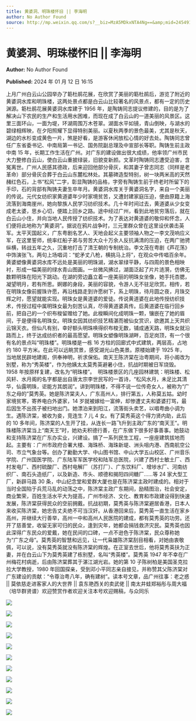 ```yaml
---
title: 黄婆洞、明珠楼怀旧 || 李海明
author: No Author Found
source: http://mp.weixin.qq.com/s?__biz=MzA5MDkxNTA4Ng==&amp;mid=2454914569&amp;idx=1&amp;sn=4953191d89966950a2b2681854debb28&amp;chksm=87a3ce68b0d4477eb87f03e7d8f62ad42b102b604be782224cb32506c2201714cf045c7f2153&poc_token=HJ_Do2ejHyO-wNZGG8Q1S8FdPgy1YBBEob-nUEme
---
```


# 黄婆洞、明珠楼怀旧 || 李海明

**Author:** No Author Found

**Published:** 2024 年 01 月 12 日 16:15

上月广州白云山公园举办了簕杜鹃花展，在欣赏了美丽的簕杜鹃后，游览了附近的黄婆洞水库和明珠楼，这两处景点都是白云山比较著名的风景点，都有一定的历史渊源。簕杜鹃花展黄婆洞水库建于 1956 年，是陶铸同志提议修建的，目的是为了解决山下农民的生产和生活用水困难，而现在成了白云山的一道美丽的风景区。这里三面环山，一面为堤，环湖周围万木苍翠。湖面水平如镜，青山倒映，与湖水的碧绿相辉映，在夕阳照耀下显得特别美丽。以夏秋两季的景色最美，尤其是秋天，湖边的水杉变成黄色一片，煞是好看，是游客休闲放松心情的好去处。陶铸同志曾任广东省委书记、中南局第一书记、国务院副总理及中宣部长等职。陶铸生前主政中南 15 年，长期工作生活在广州。对广东的建设做出很大成绩，他率领广州市民大力整修白云山，使白云山重披绿装，旧貌变新颜。文革时陶铸同志遭受迫害，含冤离世。广州人民感其德政，后来迎回他部分骨灰，和其妻子曾志同志（同样是老革命）部分骨灰合葬于白云山东麓松林处。其墓碑造型特别，树一块两米高的天然赭红色石，上书“松风”二字，彰显陶铸的品格，字旁有陶铸生前于终老时所留下的手印，石的背部有陶铸夫妻生卒年月。黄婆洞水库关于黄婆洞名字，来自一个美丽的传说。元代女纺织家黄道婆年少时家境贫苦，又遭封建家庭压迫，便由原籍上海流落到海南崖州，她向黎族人民学习纺织技术。几十年时间过去，黄道婆从少女变成老太婆，思乡心切，便踏上回乡之路。途中经过广州，看到此地贫穷落后，就在白云山小住，并向当地人民传授了纺织技术。为了表达对黄道婆的敬仰和怀念，人们便将此地称为“黄婆洞”。据说在鸦片战争时，三元里群众曾在这里设伏袭击英军。太平天国起义，广东粤剧名艺人、天地会起义主要领袖人物之一李文茂响应义军，在这里誓师，统率红船子弟与劳苦大众十万余人反抗满清的压迫，在两广驰骋纵横，转战五年之久，沉重地打击了清王朝的专制统治。李文茂在粤剧《芦花荡》中饰演张飞，两句上场唱词：“蛇矛丈八枪，横挑马上将”，在观众中传唱百余年。黄婆塑像黄婆洞水库不远处是美丽的明珠湖，湖水翠绿平静，与四周的景色相映衬，形成一幅美丽的绿水青山图画。一丝微风拂过，湖面泛起了片片涟漪，仿佛无数颗明珠在阳光下跳动。在湖的旁边矗立着一座美丽的明珠女坐像，她手托杏腮，凝望明月，若有所思。婀娜的身段，美丽的容貌，令游人无不驻足欣赏。相传，若在明珠女像前握珠许愿，再沿栈路走到许愿树下，系上明珠，待月圆之夜，月珠交辉之时，愿望就能实现。明珠女是黄道婆的爱徒。传说黄道婆在此地传授纺织技术，传授过程中属明珠女最为刻苦认真，尽得黄道婆真传。后黄道婆在临行回乡前，把自己的一个织布梭留赠给了她。此梭瞬间化成明珠一颗，镶嵌在了她的眉间，于是便得名明珠女。明珠女因其纺织技艺精湛而被仙女赏识，欲邀其上天共织云锦天衣。但仙凡有别，幸好额头明珠唤得织布梭无数，铺成通天路，明珠女就沿路而上，终于达成纺织者的最高愿望。明珠女塑像明珠湖畔，百足岗顶，有一个很有名的景点叫“明珠楼”。明珠楼是一栋 16 方柱的回廊式中式建筑，两层高，占地约 180 平方米。在此可以远眺赏景，感受湖光山色美景。原楼始建于 1925 年，当地居民辟地建阁，供奉神明，祈求保佑。南天王陈济棠在治粤期间，将小阁改为别墅，称为“秀英楼”，作为他姨太太莫秀英避暑小住，抗战时期被日军烧毁。1958 年按原样复建，改名为“明珠楼”。  明珠楼景区的几座园林建筑：明珠楼、松风轩、水月阁的名字都是出自唐太宗李世民写的一首诗，“松风水月，未足比其清华，仙露明珠，讵能方其朗润”。讲到明珠楼，不得不说一位传奇女人，被称为“广东之母的”莫秀英。她是陈济棠夫人，广东高州人，排行第五，人称莫五姑。幼时家境贫寒，寄养电白外婆家，14 岁就被嫁给一富绅，却惨遭丈夫和婆婆打骂，最后因生不出孩子被扫地出门。她漂泊来到阳江，流落街头卖艺，以唱粤曲小调为生。遇陈济棠，被收为妾，竞连生 7 儿 4 女。有了莫秀英这个得力贤内助，此后的 10 多年间，陈济棠的人生开了挂，从连长一路飞升到主政广东的“南天王”。明珠楼陈济棠当上“南天王”时，她劝夫积德行善，在广东做下很多好事善事。她鼓动和支持陈济棠在广东办实业，兴建设。搞了一系列民生工程，一座座建筑拔地而起。主要有：广州市政府合署大楼、海珠桥、海珠新堤、洲头咀内港、西南航空公司、市立气象台等。创办了勷勤大学、中山图书馆、中山大学五山校区、广州音乐学院、广州国医学院、广东陆军军医学校和陆军总医院，兴建了西村士敏土厂、西村发电厂、西村硫酸厂、西村电解厂（苏打厂）、广东饮料厂、增埗水厂、河南纺织厂、南石头造纸厂，以及新造、市头、顺德和揭阳四间糖厂……等 24 家大型工厂，新辟马路 30 条，中山纪念堂和爱群大厦也是在陈济棠主政时建成的。相对于当时全国陷于兵荒马乱的动荡之中，陈济棠主政广东期间，励精图治，社会安定，商业繁荣，百姓生活水平大为提高，广州市经济、文化、教育和市政建设得到快速发展，陈济棠获得民众的空前拥戴。抗战初期，莫秀英与陈济棠避居香港，日本人来收买陈济棠，她忠告丈夫绝不可当汉奸。从香港回来后，莫秀英一直生活在家乡高州，并继续大行善举，高州一中和高州人民医院的建成，都有莫秀英的功劳。还开了慈善堂，收留无家可归的民众，逢到灾年，她都会捐钱救济灾民。莫秀英也因此深得广东民众的爱戴，她在民间的口碑，一点不逊色于陈济棠，民众尊称她为“广东之母”。莫秀英的智慧和远见，让一代枭雄陈济棠刮目相看，对她由衷敬佩，可以说，没有莫秀英就没有陈济棠的辉煌。在正室去世后，他将莫秀英扶为正妻，并在白云山下为莫秀英建了栋别墅，名叫“秀英楼”。莫秀英 1947 年不幸在广州梅花村病逝，后由陈济棠葬其于湛江湖光岩。她的第 10 子陈树柏是美国圣克拉拉大学教授，1980 年回国探亲，受到邓小平同志亲自接见，并称赞其父陈济棠对广东建设的贡献：“令尊治粤八年，确有建树”。读本号文章，品广州往事：老之惑 || 莫依慈走进客家人的大世界 || 袁东艳西关的卖武佬 || 南太井蛙郑裕彤与周大福（培华群贤谱）欢迎赞赏作者欢迎关注本号欢迎赐稿，与众同乐

![](https://mmbiz.qpic.cn/mmbiz_png/PJWG74pLsMaXkEYSNMWBRWGCEmOFZsRkpCPjfaUNVnJr4vYiby2CJwkgvHD6UswSoKBgtvaGkVtWbg5qVkWv5vg/640)

![](https://mmbiz.qpic.cn/mmbiz_jpg/PJWG74pLsMaXkEYSNMWBRWGCEmOFZsRknicNn7tzuP5fpd3jJqHgcgb7DUsIe2M1WdodFBe1qN2caWZtNxKia39w/640)

![](https://mmbiz.qpic.cn/mmbiz_jpg/PJWG74pLsMaXkEYSNMWBRWGCEmOFZsRkhkwO78QNj4MSoz29Dh22WHqtFnQrmM1PWVdPDubZKwticLPEicJlEcZw/640)

![](https://mmbiz.qpic.cn/mmbiz_png/PJWG74pLsMaXkEYSNMWBRWGCEmOFZsRk0TuLuJTUiaJ5FZhqb7z80X73LHtFp8pj0VphAxguC6qtbN5DcOxl4tg/640)

![](https://mmbiz.qpic.cn/mmbiz_gif/PJWG74pLsMaXkEYSNMWBRWGCEmOFZsRkGgh5AtRgWXkecWBgwf3oib12ecMoKwxU0Yo1DicLSLO4XVlWNLLHDOfw/640)

![](https://mmbiz.qpic.cn/mmbiz_png/PJWG74pLsMaXkEYSNMWBRWGCEmOFZsRkfdfa7HibWvJUB5JJHibrEzrBDV9Vm8jZiaRNX2mJA8EPeqfL6do93MoEA/640)

![](https://mmbiz.qpic.cn/mmbiz_jpg/PJWG74pLsMaXkEYSNMWBRWGCEmOFZsRkM5pJtMNibotkeqtqkLymYORFpVzGJTzzzMsia8h0AnwTsJA6LHvF1AQQ/640)

![](https://mmbiz.qpic.cn/mmbiz_jpg/PJWG74pLsMaXkEYSNMWBRWGCEmOFZsRkFQKxEibtBrC48pf0wVWlTG7WEymJStJrHV688d0TWicnbOVKG2uUttsg/640)

![](https://mmbiz.qpic.cn/mmbiz_png/PJWG74pLsMaXkEYSNMWBRWGCEmOFZsRkibfNroXYgeo33dS3DEvNfftzk4nW03BnuOsEZ5FaIqopUA5pDXTsmyg/640)

![](https://mmbiz.qpic.cn/mmbiz_png/PJWG74pLsMaXkEYSNMWBRWGCEmOFZsRkjvn5LK9ZibxzIXkLLKbNcPNCMtMKXM1bcuqKWZBD1gwQkrHvNPkjjGw/640)

![](https://mmbiz.qpic.cn/mmbiz_jpg/PJWG74pLsMaXkEYSNMWBRWGCEmOFZsRkGibicibDPpc7eFTWVXwIkrDPmXTsiaObhYbIUdeBAKrWsH1hWhjWqmZJpA/640)
